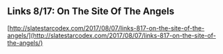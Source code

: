 ## Links 8/17: On The Site Of The Angels
  
  [http://slatestarcodex.com/2017/08/07/links-817-on-the-site-of-the-angels/](http://slatestarcodex.com/2017/08/07/links-817-on-the-site-of-the-angels/)